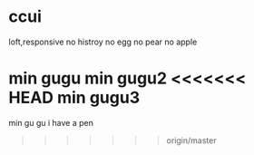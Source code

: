 # ccui
loft,responsive
no histroy no egg no pear
no apple

min gugu
min gugu2
<<<<<<< HEAD
min gugu3
=======

min gu gu
i have a pen

>>>>>>> origin/master
